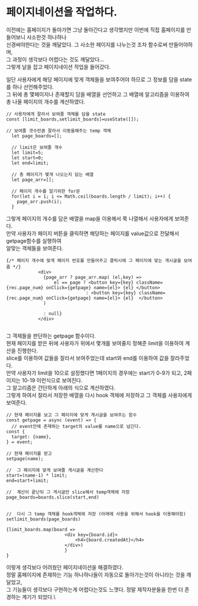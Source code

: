 # 페이지네이션을 작업하다.

이전에는 홈페이지가 돌아가면 그냥 돌아간다고 생각했지만 이번에 직접 홈페이지를 만들어보니 사소한것 하나하나\
신경써야한다는 것을 깨달았다. 그 사소한 페이지를 나누는것 조차 함수로써 만들어야하며,\
그 과정이 생각보다 어렵다는 것도 깨달았다...\
그렇게 날을 잡고 페이지네이션 작업을 들어갔다.


일단 사용자에게 해당 페이지에 맞게 객체들을 보여주어야 하므로 그 정보를 담을 state를 하나 선언해주었다.\
그 뒤에 총 몇페이지나 존재할지 담을 배열을 선언하고 그 배열에 알고리즘을 이용하여 총 나올 페이지의 개수를 계산하였다.
~~~
// 사용자에게 잘라서 보여줄 객체를 담을 state
const [limit_boards,setlimit_boards]=useState([]);

// 보여줄 갯수만큼 잘라서 이동을해주는 temp 객체
  let page_boards=[];

  // limit은 보여줄 개수
  let limit=5;
  let start=0;
  let end=limit;

  // 총 페이지가 몇개 나오는지 담는 배열
  let page_arr=[];

  // 페이지 개수를 알기위한 for문
  for(let i = 1; i <= Math.ceil(boards.length / limit); i++) {
    page_arr.push(i);
  }
  ~~~
  
  그렇게 페이지의 개수를 담은 배열을 map을 이용해서 쭉 나열해서 사용자에게 보여준다.\
  만약 사용자가 페이지 버튼을 클릭하면 해당하는 페이지를 value값으로 전달해서 getpage함수를 실행하여\
  알맞는 객체들을 보여준다.
  ~~~
  {/* 페이지 개수에 맞게 페이지 번호를 만들어주고 클릭시에 그 페이지에 맞는 게시글을 보여줌 */}
              <div>
                {page_arr ? page_arr.map( (el,key) => 
                    el == page ? <button key={key} className={rec.page_num} onClick={getpage} name={el}> {el} </button>
                                : <button key={key} className={rec.page_num} onClick={getpage} name={el}> {el}  </button> 
                )

                : null}
              </div>
              
  ~~~
  
  그 객체들을 판단하는 getpage 함수이다.\
  현재 페이지를 받은 뒤에 사용자가 위에서 몇개를 보여줄지 정해준 limit을 이용하여 계산을 진행한다.\
  slice를 이용하여 값들을 잘라서 보여주었는데 start와 end를 이용하여 값을 잘라주었다.\
  만약 사용자가 limit을 10으로 설정했다면 1페이지의 경우에는 start가 0-9가 되고, 2페이지는 10-19 이런식으로 보여진다.\
  그 알고리즘은 간단하게 아래의 식으로 계산하였다.\
  그렇게 하여서 잘라서 저장한 배열을 다시 hook 객체에 저장하고 그 객체를 사용자에게 보여준다.
  
  ~~~
  // 현재 페이지를 보고 그 페이지에 맞게 게시글을 보여주는 함수
  const getpage = async (event) => {
    // event안에 존재하는 target의 value를 name으로 넘긴다.
  const {
    target: {name},
  } = event;

  // 현재 페이지를 받고
 setpage(name);

//  그 페이지에 맞게 보여줄 게시글을 계산한다
  start=(name-1) * limit;
  end=start+limit;

  //  계산이 끝난뒤 그 게시글만 slice해서 temp객체에 저장
 page_boards=boards.slice(start,end)


//  다시 그 temp 객체를 hook객체에 저장 (아래에 사용을 위해서 hook을 이용해야함)
 setlimit_boards(page_boards)

 {limit_boards.map(board => 
                        <div key={board.id}>
                            <h4>{board.createdAt}</h4>
                        </div>)
                        }
}

~~~

이렇게 생각보다 어려웠던 페이지네이션을 해결하였다.\
정말 홈페이지에 존재하는 기능 하나하나들이 자동으로 돌아가는것이 아니라는 것을 깨달았고,\
그 기능들이 생각보다 구현하는게 어렵다는것도 느꼇다. 정말 제작자분들을 한번 더 존경하는 계기가 되었다.\

